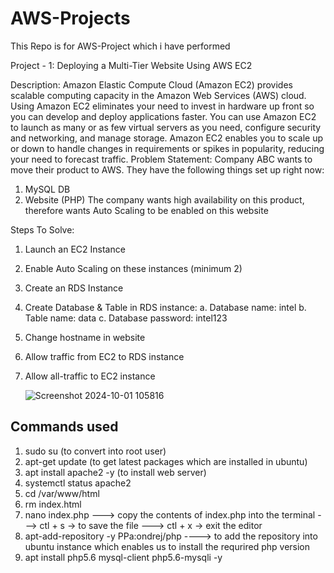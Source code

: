 # AWS-Projects
This Repo is for AWS-Project which i have performed

Project - 1: Deploying a Multi-Tier Website Using AWS EC2

Description:
Amazon Elastic Compute Cloud (Amazon EC2) provides scalable computing
capacity in the Amazon Web Services (AWS) cloud. Using Amazon EC2
eliminates your need to invest in hardware up front so you can develop and
deploy applications faster. You can use Amazon EC2 to launch as many or as
few virtual servers as you need, configure security and networking, and manage
storage. Amazon EC2 enables you to scale up or down to handle changes in
requirements or spikes in popularity, reducing your need to forecast traffic.
Problem Statement:
Company ABC wants to move their product to AWS. They have the following
things set up right now:
1. MySQL DB
2. Website (PHP)
The company wants high availability on this product, therefore wants Auto
Scaling to be enabled on this website


Steps To Solve:
1. Launch an EC2 Instance
2. Enable Auto Scaling on these instances (minimum 2)
3. Create an RDS Instance
4. Create Database & Table in RDS instance:
a. Database name: intel
b. Table name: data
c. Database password: intel123
5. Change hostname in website
6. Allow traffic from EC2 to RDS instance
7. Allow all-traffic to EC2 instance

   ![Screenshot 2024-10-01 105816](https://github.com/user-attachments/assets/9581c749-b5d5-4bc2-8c8c-b438f606e5a2)

 ## Commands used
1. sudo su (to convert into root user)
2. apt-get update  (to get latest packages which are installed in ubuntu)
3. apt install apache2 -y  (to install web server)
4. systemctl status apache2
5. cd /var/www/html
6. rm index.html
7. nano index.php
---> copy the contents of index.php into the terminal
---> ctl + s -> to save the file
---> ctl + x -> exit the editor
8. apt-add-repository -y PPa:ondrej/php 
----> to add the repository into ubuntu instance which enables us to install the requrired php version
9. apt install php5.6 mysql-client php5.6-mysqli -y
